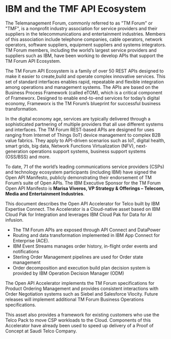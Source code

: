 # IBM and the TMF API Ecosystem 

The Telemanagement Forum, commonly referred to as "TM Forum" or "TMF", is a nonprofit industry association for service providers and their suppliers in the telecommunications and entertainment industries. Members of this association include telephone companies, cable operators, network operators, software suppliers, equipment suppliers and systems integrators. TM Forum members, including the world’s largest service providers and suppliers such as IBM, have been working to develop APIs that support the TM Forum API Ecosystem.

The TM Forum API Ecosystem is a family of over 50 REST APIs designed to make it easier to create,build and operate complex innovative services. This set of standard interfaces enables rapid, repeatable and flexible integration among operations and management systems. The APIs are based on the Business Process Framework (called eTOM), which is a critical component of Frameworx. Designed to enable end-to-end services for today’s digital economy, Frameworx is the TM Forum’s blueprint for successful business transformation.

In the digital economy age, services are typically delivered through a sophisticated partnering of multiple providers that all use different systems and interfaces. The TM Forum REST-based APIs are designed for uses ranging from Internet of Things (IoT) device management to complex B2B value fabrics. They apply to API-driven scenarios such as IoT, digital health, smart grids, big data, Network Functions Virtualization (NFV), next-generation operations support systems, business support systems (OSS/BSS) and more.

To date, 71 of the world’s leading communications service providers (CSPs) and technology ecosystem participants (including IBM) have signed the Open API Manifesto, publicly demonstrating their endorsement of TM Forum’s suite of Open APIs. The IBM Executive Sponsor for the TM Forum Open API Manifesto is **Marisa Viveros, VP Strategy & Offerings – Telecom, Media and Entertainment Industries**.

This document describes the Open API Accelerator for Telco built by IBM Expertise Connect. The Accelerator is a Cloud-native asset based on IBM Cloud Pak for Integration and leverages IBM Cloud Pak for Data for AI infusion.
- The TM Forum APIs are exposed through API Connect and DataPower
- Routing and data transformation implemented in IBM App Connect for Enterprise (ACE).
- IBM Event Streams manages order history, in-flight order events and notifications
- Sterling Order Management pipelines are used for Order state management
- Order decomposition and execution build plan decision system is provided by IBM Operation Decision Manager (ODM)

The Open API Accelerator implements the TM Forum specifications for Product Ordering Management and provides consistent interactions with Order Negotiation systems such as Siebel and Salesforce Vlocity. Future releases will implement additional TM Forum Business Operations specifications.

This asset also provides a framework for existing customers who use the Telco Pack to move CSP workloads to the Cloud. Components of this Accelerator have already been used to speed up delivery of a Proof of Concept at Saudi Telco Company.
